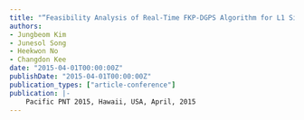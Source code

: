 ```yaml
---
title: "“Feasibility Analysis of Real-Time FKP-DGPS Algorithm for L1 Single-Frequency GPS Receiver in Korea"
authors:
- Jungbeom Kim
- Junesol Song
- Heekwon No
- Changdon Kee
date: "2015-04-01T00:00:00Z"
publishDate: "2015-04-01T00:00:00Z"
publication_types: ["article-conference"]
publication: |-
    Pacific PNT 2015, Hawaii, USA, April, 2015
---
```

